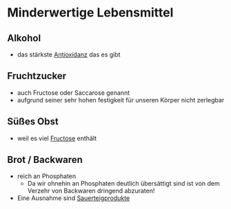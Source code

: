 # Minderwertige Lebensmittel
## Alkohol
- das stärkste [Antioxidanz](../../Glossar/Antioxidanz.md) das es gibt
## Fruchtzucker
- auch Fructose oder Saccarose genannt
- aufgrund seiner sehr hohen festigkeit für unseren Körper nicht zerlegbar

## Süßes Obst
- weil es viel [Fructose](Minderwertige%20Lebensmittel.md#Fruchtzucker) enthält

## Brot / Backwaren
- reich an Phosphaten
	- Da wir ohnehin an Phosphaten deutlich übersättigt sind ist von dem Verzehr von Backwaren dringend abzuraten!
- Eine Ausnahme sind [Sauerteigprodukte](Hochwertige%20Lebensmittel.md#Sauerteigprodukte)